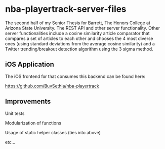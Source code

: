 # nba-playertrack-server-files
The second half of my Senior Thesis for Barrett, The Honors College at Arizona State University. The REST API and other server functionality. Other server functionalities include a cosine similarity article comparator that compares a set of articles to each other and chooses the 4 most diverse ones (using standard deviations from the average cosine similarity) and a Twitter trending/breakout detection algorithm using the 3 sigma method.

## iOS Application
The iOS frontend for that consumes this backend can be found here:

https://github.com/BuvSethia/nba-playertrack

## Improvements
Unit tests

Modularization of functions

Usage of static helper classes (ties into above)

etc...
